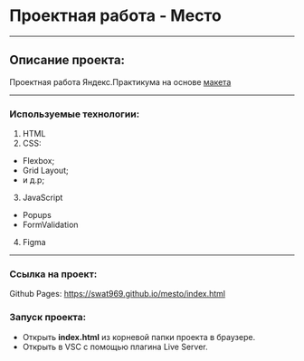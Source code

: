 # Проектная работа - Место
------
## Описание проекта:

Проектная работа Яндекс.Практикума на основе [макета](https://www.figma.com/file/kRVLKwYG3d1HGLvh7JFWRT/JavaScript.-Sprint-6?node-id=0%3A1)

------
### Используемые технологии:

1. HTML
2. CSS:
* Flexbox;
* Grid Layout;
* и д.р;
3. JavaScript
* Popups
* FormValidation
4. Figma
------
### Cсылка на проект:
Github Pages: https://swat969.github.io/mesto/index.html
### Запуск проекта:
* Открыть **index.html** из корневой папки проекта в браузере.
* Открыть в VSC с помощью плагина Live Server.
